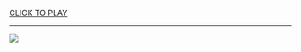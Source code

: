 
<a href="https://premium76.site?title=unblocked_flying_games&ref=13M">CLICK TO PLAY</a></h3>
<hr>

<a href="https://premium76.site?title=unblocked_flying_games&ref=13M"><img src="https://clearcache.store/games.png"></a>


